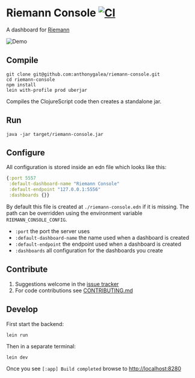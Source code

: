 # Riemann Console [![CI](https://github.com/anthonygalea/riemann-console/workflows/CI/badge.svg)](https://github.com/anthonygalea/riemann-console/actions?query=workflow%3ACI+branch%3Amaster)

A dashboard for [Riemann](https://riemman.io)

![Demo](docs/demo.gif)

## Compile

```
git clone git@github.com:anthonygalea/riemann-console.git
cd riemann-console
npm install
lein with-profile prod uberjar
```

Compiles the ClojureScript code then creates a standalone jar.

## Run

```
java -jar target/riemann-console.jar
```

## Configure

All configuration is stored inside an edn file which looks like this:
```clojure
{:port 5557
 :default-dashboard-name "Riemann Console"
 :default-endpoint "127.0.0.1:5556"
 :dashboards {}}
```
By default this file is created at `./riemann-console.edn` if it is missing.
The path can be overridden using the environment variable
`RIEMANN_CONSOLE_CONFIG`.

* `:port` the port the server uses
* `:default-dashboard-name` the name used when a dashboard is created
* `:default-endpoint` the endpoint used when a dashboard is created
* `:dashboards` all configuration for the dashboards you create

## Contribute

1. Suggestions welcome in the
[issue tracker](https://github.com/anthonygalea/riemann-console/issues)
2. For code contributions see [CONTRIBUTING.md](CONTRIBUTING.md)

## Develop

First start the backend:
```
lein run
```

Then in a separate terminal:
```
lein dev
```

Once you see `[:app] Build completed` browse to
[http://localhost:8280](http://localhost:8280)
